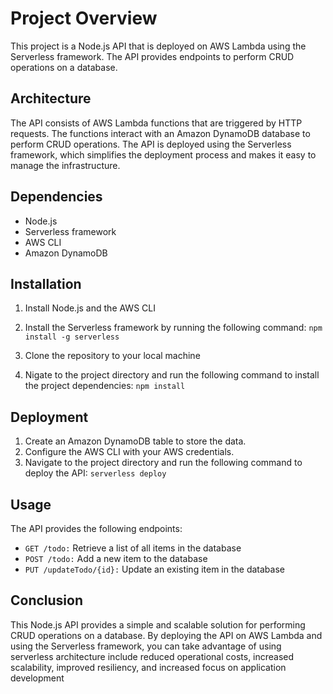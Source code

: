 # Project Overview
This project is a Node.js API that is deployed on AWS Lambda using the Serverless framework. The API provides endpoints to perform CRUD operations on a database.

## Architecture
The API consists of AWS Lambda functions that are triggered by HTTP requests. The functions interact with an Amazon DynamoDB database to perform CRUD operations. The API is deployed using the Serverless framework, which simplifies the deployment process and makes it easy to manage the infrastructure.

## Dependencies
- Node.js
- Serverless framework
- AWS CLI
- Amazon DynamoDB

## Installation
1. Install Node.js and the AWS CLI
2. Install the Serverless framework by running the following command:
`npm install -g serverless
`

3. Clone the repository to your local machine
4. Nigate to the project directory and run the following command to install the project dependencies:
`npm install
`

## Deployment
1. Create an Amazon DynamoDB table to store the data.
2. Configure the AWS CLI with your AWS credentials.
3. Navigate to the project directory and run the following command to deploy the API:
`serverless deploy`

## Usage
The API provides the following endpoints:

- `GET /todo:` Retrieve a list of all items in the database
- `POST /todo:` Add a new item to the database
- `PUT /updateTodo/{id}:` Update an existing item in the database

## Conclusion
This Node.js API provides a simple and scalable solution for performing CRUD operations on a database. By deploying the API on AWS Lambda and using the Serverless framework, you can take advantage of using serverless architecture include reduced operational costs, increased scalability, improved resiliency, and increased focus on application development
